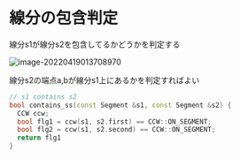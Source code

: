 # 線分の包含判定

線分s1が線分s2を包含してるかどうかを判定する

![image-20220419013708970](C:\Users\matum\AppData\Roaming\Typora\typora-user-images\image-20220419013708970.png)



線分s2の端点a,bが線分s1上にあるかを判定すればよい

```cpp
// s1 contains s2
bool contains_ss(const Segment &s1, const Segment &s2) {
  CCW ccw;
  bool flg1 = ccw(s1, s2.first) == CCW::ON_SEGMENT;
  bool flg2 = ccw(s1, s2.second) == CCW::ON_SEGMENT;
  return flg1 
}
```

